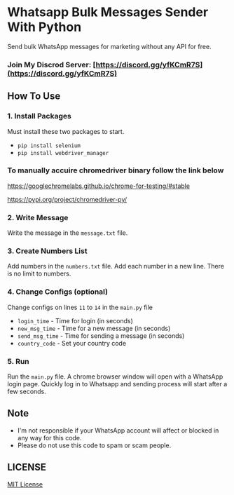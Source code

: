 # Whatsapp Bulk Messages Sender With Python
Send bulk WhatsApp messages for marketing without any API for free.

### Join My Discrod Server: [https://discord.gg/yfKCmR7S](https://discord.gg/yfKCmR7S)

## How To Use

### 1. Install Packages
Must install these two packages to start.
- `pip install selenium`
- `pip install webdriver_manager`

### To manually accuire chromedriver binary follow the link below
https://googlechromelabs.github.io/chrome-for-testing/#stable

https://pypi.org/project/chromedriver-py/


### 2. Write Message
Write the message in the `message.txt` file.

### 3. Create Numbers List
Add numbers in the `numbers.txt` file. Add each number in a new line. There is no limit to numbers.

### 4. Change Configs (optional)
Change configs on lines `11` to `14` in the `main.py` file
- `login_time` - Time for login (in seconds)
- `new_msg_time` - Time for a new message (in seconds)
- `send_msg_time` - Time for sending a message (in seconds)
- `country_code` - Set your country code

### 5. Run
Run the `main.py` file.
A chrome browser window will open with a WhatsApp login page. Quickly log in to Whatsapp and sending process will start after a few seconds.

## Note
- I'm not responsible if your WhatsApp account will affect or blocked in any way for this code.
- Please do not use this code to spam or scam people.

## LICENSE
[MIT License](LICENSE)
